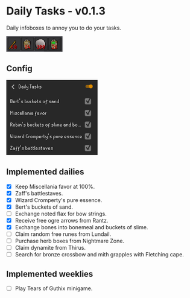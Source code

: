 # Daily Tasks - v0.1.3
Daily infoboxes to annoy you to do your tasks.

![](img/infoboxes.png)

## Config
![](img/config.png)

## Implemented dailies
- [x] Keep Miscellania favor at 100%.
- [x] Zaff's battlestaves.
- [x] Wizard Cromperty's pure essence.
- [x] Bert's buckets of sand.
- [ ] Exchange noted flax for bow strings.
- [x] Receive free ogre arrows from Rantz.
- [x] Exchange bones into bonemeal and buckets of slime.
- [ ] Claim random free runes from Lundail.
- [ ] Purchase herb boxes from Nightmare Zone.
- [ ] Claim dynamite from Thirus.
- [ ] Search for bronze crossbow and mith grapples with Fletching cape.

## Implemented weeklies
- [ ] Play Tears of Guthix minigame.

